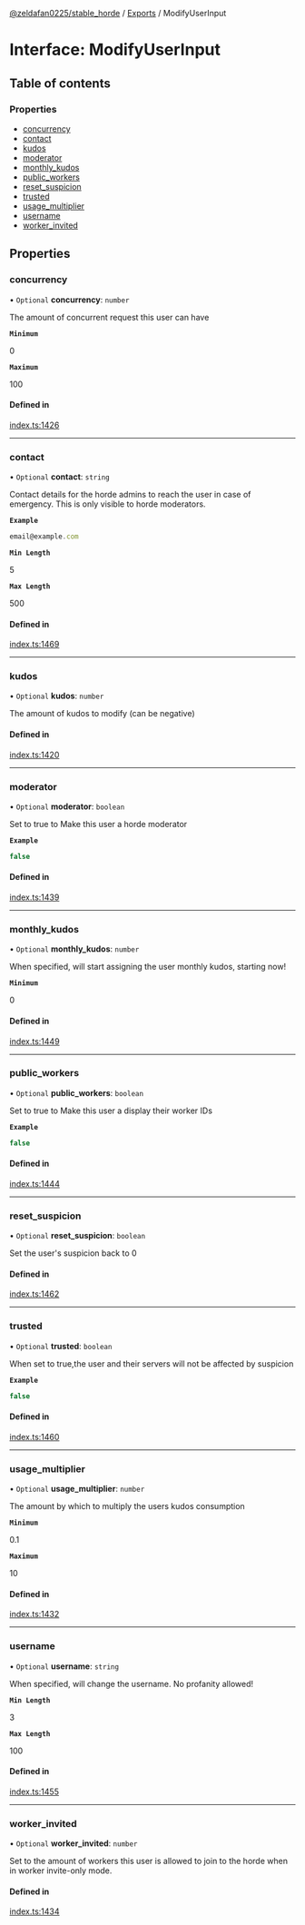 [@zeldafan0225/stable_horde](../README.md) / [Exports](../modules.md) / ModifyUserInput

# Interface: ModifyUserInput

## Table of contents

### Properties

- [concurrency](ModifyUserInput.md#concurrency)
- [contact](ModifyUserInput.md#contact)
- [kudos](ModifyUserInput.md#kudos)
- [moderator](ModifyUserInput.md#moderator)
- [monthly\_kudos](ModifyUserInput.md#monthly_kudos)
- [public\_workers](ModifyUserInput.md#public_workers)
- [reset\_suspicion](ModifyUserInput.md#reset_suspicion)
- [trusted](ModifyUserInput.md#trusted)
- [usage\_multiplier](ModifyUserInput.md#usage_multiplier)
- [username](ModifyUserInput.md#username)
- [worker\_invited](ModifyUserInput.md#worker_invited)

## Properties

### concurrency

• `Optional` **concurrency**: `number`

The amount of concurrent request this user can have

**`Minimum`**

0

**`Maximum`**

100

#### Defined in

[index.ts:1426](https://github.com/ZeldaFan0225/stable_horde/blob/cc34adc/index.ts#L1426)

___

### contact

• `Optional` **contact**: `string`

Contact details for the horde admins to reach the user in case of emergency. This is only visible to horde moderators.

**`Example`**

```ts
email@example.com
```

**`Min Length`**

5

**`Max Length`**

500

#### Defined in

[index.ts:1469](https://github.com/ZeldaFan0225/stable_horde/blob/cc34adc/index.ts#L1469)

___

### kudos

• `Optional` **kudos**: `number`

The amount of kudos to modify (can be negative)

#### Defined in

[index.ts:1420](https://github.com/ZeldaFan0225/stable_horde/blob/cc34adc/index.ts#L1420)

___

### moderator

• `Optional` **moderator**: `boolean`

Set to true to Make this user a horde moderator

**`Example`**

```ts
false
```

#### Defined in

[index.ts:1439](https://github.com/ZeldaFan0225/stable_horde/blob/cc34adc/index.ts#L1439)

___

### monthly\_kudos

• `Optional` **monthly\_kudos**: `number`

When specified, will start assigning the user monthly kudos, starting now!

**`Minimum`**

0

#### Defined in

[index.ts:1449](https://github.com/ZeldaFan0225/stable_horde/blob/cc34adc/index.ts#L1449)

___

### public\_workers

• `Optional` **public\_workers**: `boolean`

Set to true to Make this user a display their worker IDs

**`Example`**

```ts
false
```

#### Defined in

[index.ts:1444](https://github.com/ZeldaFan0225/stable_horde/blob/cc34adc/index.ts#L1444)

___

### reset\_suspicion

• `Optional` **reset\_suspicion**: `boolean`

Set the user's suspicion back to 0

#### Defined in

[index.ts:1462](https://github.com/ZeldaFan0225/stable_horde/blob/cc34adc/index.ts#L1462)

___

### trusted

• `Optional` **trusted**: `boolean`

When set to true,the user and their servers will not be affected by suspicion

**`Example`**

```ts
false
```

#### Defined in

[index.ts:1460](https://github.com/ZeldaFan0225/stable_horde/blob/cc34adc/index.ts#L1460)

___

### usage\_multiplier

• `Optional` **usage\_multiplier**: `number`

The amount by which to multiply the users kudos consumption

**`Minimum`**

0.1

**`Maximum`**

10

#### Defined in

[index.ts:1432](https://github.com/ZeldaFan0225/stable_horde/blob/cc34adc/index.ts#L1432)

___

### username

• `Optional` **username**: `string`

When specified, will change the username. No profanity allowed!

**`Min Length`**

3

**`Max Length`**

100

#### Defined in

[index.ts:1455](https://github.com/ZeldaFan0225/stable_horde/blob/cc34adc/index.ts#L1455)

___

### worker\_invited

• `Optional` **worker\_invited**: `number`

Set to the amount of workers this user is allowed to join to the horde when in worker invite-only mode.

#### Defined in

[index.ts:1434](https://github.com/ZeldaFan0225/stable_horde/blob/cc34adc/index.ts#L1434)
